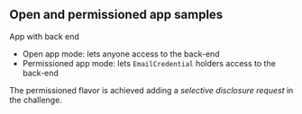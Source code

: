 ## Open and permissioned app samples

App with back end

- Open app mode: lets anyone access to the back-end
- Permissioned app mode: lets `EmailCredential` holders access to the back-end

The permissioned flavor is achieved adding a _selective disclosure request_ in the challenge.
